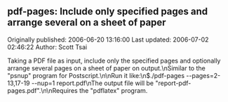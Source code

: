 ## pdf-pages: Include only specified pages and arrange several on a sheet of paper

Originally published: 2006-06-20 13:16:00
Last updated: 2006-07-02 02:46:22
Author: Scott Tsai

Taking a PDF file as input, include only the specified pages and optionally arrange several pages on a sheet of paper on output.\nSimilar to the "psnup" program for Postscript.\n\nRun it like:\n$./pdf-pages --pages=2-13,17-19 --nup=1 report.pdf\nThe output file will be "report-pdf-pages.pdf".\n\nRequires the "pdflatex" program.